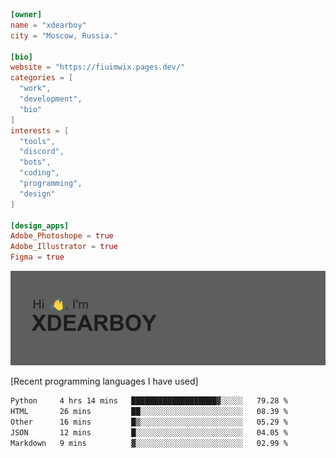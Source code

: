 
```toml
[owner]
name = "xdearboy"
city = "Moscow, Russia."

[bio]
website = "https://fiuimwix.pages.dev/"
categories = [
  "work",
  "development",
  "bio"
]
interests = [
  "tools",
  "discord",
  "bots",
  "coding",
  "programming",
  "design"
]

[design_apps]
Adobe_Photoshope = true
Adobe_Illustrator = true
Figma = true
```

<img src="header.png" alt="xdearboy">

[Recent programming languages I have used]

<!--START_SECTION:waka-->

```txt
Python     4 hrs 14 mins   ███████████████████▓░░░░░   79.28 %
HTML       26 mins         ██░░░░░░░░░░░░░░░░░░░░░░░   08.39 %
Other      16 mins         █▒░░░░░░░░░░░░░░░░░░░░░░░   05.29 %
JSON       12 mins         █░░░░░░░░░░░░░░░░░░░░░░░░   04.05 %
Markdown   9 mins          ▓░░░░░░░░░░░░░░░░░░░░░░░░   02.99 %
```

<!--END_SECTION:waka-->
